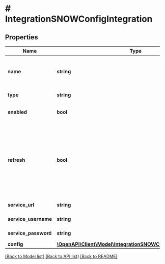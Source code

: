 # # IntegrationSNOWConfigIntegration

## Properties

Name | Type | Description | Notes
------------ | ------------- | ------------- | -------------
**name** | **string** | Name, a unique identifier for the integration |
**type** | **string** | Integration Type Code |
**enabled** | **bool** | Set &#x60;true&#x60; to enable integration | [optional]
**refresh** | **bool** | Pass &#x60;false&#x60; to skip refresh.  By default, refresh is done on update, when it is supported by the integration type. | [optional] [default to true]
**service_url** | **string** | ServiceNow Host |
**service_username** | **string** | ServiceNow Username |
**service_password** | **string** | ServiceNow Password |
**config** | [**\OpenAPI\Client\Model\IntegrationSNOWConfigIntegrationConfig**](IntegrationSNOWConfigIntegrationConfig.md) |  | [optional]

[[Back to Model list]](../../README.md#models) [[Back to API list]](../../README.md#endpoints) [[Back to README]](../../README.md)
